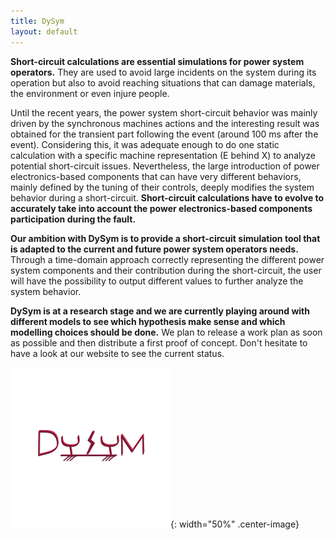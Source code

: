 ```yaml
---
title: DySym
layout: default
---
```

<!--
    Except where otherwise noted, content in this website is Copyright (c)
    2015-2020, RTE (http://www.rte-france.com) and licensed under a
    CC-BY-4.0 (https://creativecommons.org/licenses/by/4.0/)
    license. All rights reserved.
-->

**Short-circuit calculations are essential simulations for power system operators.** They are used to avoid large incidents on the system during its operation but also to avoid reaching situations that can damage materials, the environment or even injure people.

Until the recent years, the power system short-circuit behavior was mainly driven by the synchronous machines actions and the interesting result was obtained for the transient part following the event (around 100 ms after the event). Considering this, it was adequate enough to do one static calculation with a specific machine representation (E behind X) to analyze potential short-circuit issues. Nevertheless, the large introduction of power electronics-based components that can have very different behaviors, mainly defined by the tuning of their controls, deeply modifies the system behavior during a short-circuit. **Short-circuit calculations have to evolve to accurately take into account the power electronics-based components participation during the fault.** 

**Our ambition with DySym is to provide a short-circuit simulation tool that is adapted to the current and future power system operators needs.** Through a time-domain approach correctly representing the different power system components and their contribution during the short-circuit, the user will have the possibility to output different values to further analyze the system behavior.

**DySym is at a research stage and we are currently playing around with different models to see which hypothesis make sense and which modelling choices should be done.**  We plan to release a work plan as soon as possible and then distribute a first proof of concept. Don't hesitate to have a look at our website to see the current status.

![image](../assets/images/DySym.png){: width="50%" .center-image}
